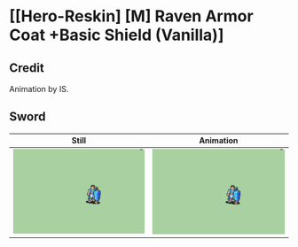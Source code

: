 # [\[Hero-Reskin\] \[M\] Raven Armor Coat +Basic Shield \(Vanilla\)]

## Credit

Animation by IS.
	
## Sword

| Still | Animation |
| :---: | :-------: |
| ![Sword still](./Sword_000.png) | ![Sword animation](./Sword.gif) |
